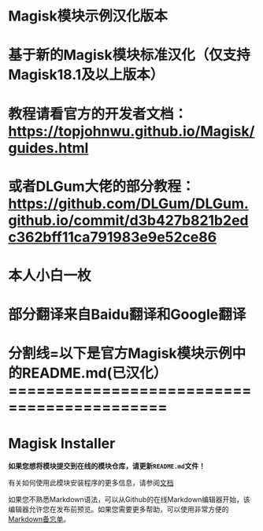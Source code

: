 # Magisk模块示例汉化版本
# 基于新的Magisk模块标准汉化（仅支持Magisk18.1及以上版本）
# 教程请看官方的开发者文档：https://topjohnwu.github.io/Magisk/guides.html
# 或者DLGum大佬的部分教程：https://github.com/DLGum/DLGum.github.io/commit/d3b427b821b2edc362bff11ca791983e9e52ce86
# 本人小白一枚
# 部分翻译来自Baidu翻译和Google翻译
# 分割线=以下是官方Magisk模块示例中的README.md(已汉化）===========================================
# Magisk Installer

**如果您想将模块提交到在线的模块仓库，请更新`README.md`文件！**

有关如何使用此模块安装程序的更多信息，请参阅[文档](https://topjohnwu.github.io/Magisk/guides.html)

如果您不熟悉Markdown语法，可以从Github的在线Markdown编辑器开始，该编辑器允许您在发布前预览。如果您需要更多帮助，可以使用非常方便的[Markdown备忘单](https://github.com/adam-p/markdown-here/wiki/markdown-cashtsheet)。
